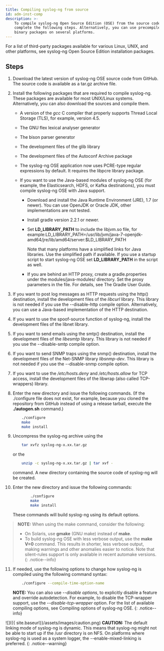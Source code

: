 ```yaml
---
title: Compiling syslog-ng from source
id: adm-inst-comp
description: >-
    To compile syslog-ng Open Source Edition (OSE) from the source code,
    complete the following steps. Alternatively, you can use precompiled
    binary packages on several platforms. 
---
```


For a list of third-party packages available for various Linux, UNIX,
and other platforms, see syslog-ng Open Source Edition installation packages.

## Steps

1. Download the latest version of syslog-ng OSE source code from GitHub. The source code
    is available as a tar.gz archive file.

2. Install the following packages that are required to compile
    syslog-ng. These packages are available for most UNIX/Linux systems.
    Alternatively, you can also download the sources and compile them.

    - A version of the *gcc* C compiler that properly supports Thread
        Local Storage (TLS), for example, version 4.5.

    - The GNU flex lexical analyser generator

    - The bison parser generator

    - The development files of the glib library

    - The development files of the Autoconf Archive package

    - The syslog-ng OSE application now uses PCRE-type regular
        expressions by default. It requires the libpcre library package.

    - If you want to use the Java-based modules of syslog-ng OSE (for
        example, the Elasticsearch, HDFS, or Kafka destinations), you
        must compile syslog-ng OSE with Java support.

        - Download and install the Java Runtime Environment (JRE), 1.7
            (or newer). You can use OpenJDK or Oracle JDK, other
            implementations are not tested.

        - Install gradle version 2.2.1
            or newer.

        - Set **LD_LIBRARY_PATH** to include the libjvm.so file, for
            example:LD_LIBRARY_PATH=/usr/lib/jvm/java-7-openjdk-amd64/jre/lib/amd64/server:$LD_LIBRARY_PATH

            Note that many platforms have a simplified links for Java
            libraries. Use the simplified path if available. If you use
            a startup script to start syslog-ng OSE set
            **LD_LIBRARY_PATH** in the script as well.

        - If you are behind an HTTP proxy, create a gradle.properties
            under the modules/java-modules/ directory. Set the proxy
            parameters in the file. For details, see The Gradle User Guide.

3. If you want to post log messages as HTTP requests using the http()
    destination, install the development files of the *libcurl* library.
    This library is not needed if you use the \--disable-http compile
    option. Alternatively, you can use a Java-based implementation of
    the HTTP destination.

4. If you want to use the spoof-source function of syslog-ng, install
    the development files of the libnet library.

5. If you want to send emails using the smtp() destination, install the
    development files of the *libesmtp* library. This library is not
    needed if you use the \--disable-smtp compile option.

6. If you want to send SNMP traps using the snmp() destination, install
    the development files of the Net-SNMP library *libsnmp-dev*. This
    library is not needed if you use the \--disable-snmp compile option.

7. If you want to use the */etc/hosts.deny* and */etc/hosts.allow* for
    TCP access, install the development files of the libwrap (also
    called TCP-wrappers) library.

8. Enter the new directory and issue the following commands. (If the
    ./configure file does not exist, for example, because you cloned the
    repository from GitHub instead of using a release tarball, execute
    the **./autogen.sh** command.)

    ```bash
        ./configure
        make
        make install
   
    ```

9. Uncompress the syslog-ng archive using the

    ```bash
        tar xvfz syslog-ng-x.xx.tar.gz
    ```

    or the

    ```bash
        unzip -c syslog-ng-x.xx.tar.gz | tar xvf -
    ```

    command. A new directory containing the source code of syslog-ng
    will be created.

10. Enter the new directory and issue the following commands:

    ```bash
            ./configure
            make
            make install
    ```

    These commands will build syslog-ng using its default options.

 >**NOTE:** When using the make command, consider the following:
 >
 >- On Solaris, use **gmake** (GNU make) instead of **make**.
 >- To build syslog-ng OSE with less verbose output, use the **make
 >    V=0** command. This results in shorter, less verbose output,
 >    making warnings and other anomalies easier to notice. Note that
 >    silent-rules support is only available in recent automake
 >    versions.
 {: .notice--info}

11. If needed, use the following options to change how syslog-ng is
    compiled using the following command syntax:

    ```bash
        ./configure --compile-time-option-name
    ```

    **NOTE:** You can also use *\--disable options*, to explicitly disable a
    feature and override autodetection. For example, to disable the
    TCP-wrapper support, use the *\--disable-tcp-wrapper* option. For
    the list of available compiling options, see
    Compiling options of syslog-ng OSE.
    {: .notice--info}

![]({{ site.baseurl}}/assets/images/caution.png) **CAUTION:**
The default linking mode of syslog-ng is dynamic. This means that syslog-ng
might not be able to start up if the /usr directory is on NFS. On platforms
where syslog-ng is used as a system logger, the \--enable-mixed-linking is preferred.
{: .notice--warning}
